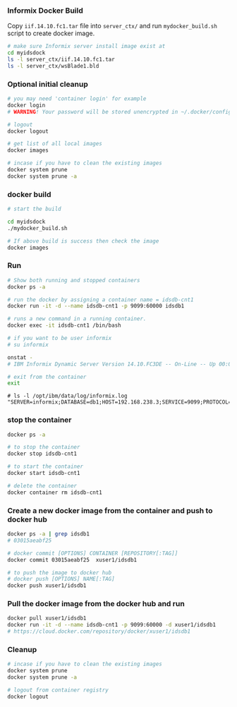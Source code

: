 ### Informix Docker Build
Copy `iif.14.10.fc1.tar` file into `server_ctx/` and run `mydocker_build.sh` script to create docker image.


```bash
# make sure Informix server install image exist at
cd myidsdock
ls -l server_ctx/iif.14.10.fc1.tar
ls -l server_ctx/wsBlade1.bld
```

### Optional initial cleanup
```bash
# you may need 'container login' for example
docker login
# WARNING! Your password will be stored unencrypted in ~/.docker/config.json.

# logout
docker logout

# get list of all local images 
docker images

# incase if you have to clean the existing images
docker system prune
docker system prune -a
```


### docker build
```bash
# start the build

cd myidsdock
./mydocker_build.sh

# If above build is success then check the image
docker images
```


### Run
```bash
# Show both running and stopped containers
docker ps -a

# run the docker by assigning a container name = idsdb-cnt1
docker run -it -d --name idsdb-cnt1 -p 9099:60000 idsdb1

# runs a new command in a running container.
docker exec -it idsdb-cnt1 /bin/bash

# if you want to be user informix
# su informix

onstat -
# IBM Informix Dynamic Server Version 14.10.FC3DE -- On-Line -- Up 00:04:01 -- 172660 Kbytes

# exit from the container
exit
```

```
# ls -l /opt/ibm/data/log/informix.log
"SERVER=informix;DATABASE=db1;HOST=192.168.238.3;SERVICE=9099;PROTOCOL=onsoctcp;UID=informix;PWD=mypwd123;"
```


### stop the container
```bash
docker ps -a

# to stop the container
docker stop idsdb-cnt1

# to start the container
docker start idsdb-cnt1

# delete the container
docker container rm idsdb-cnt1
```



### Create a new docker image from the container and push to docker hub
```bash
docker ps -a | grep idsdb1
# 03015aeabf25

# docker commit [OPTIONS] CONTAINER [REPOSITORY[:TAG]]
docker commit 03015aeabf25  xuser1/idsdb1

# to push the image to docker hub
# docker push [OPTIONS] NAME[:TAG]
docker push xuser1/idsdb1
```


### Pull the docker image from the docker hub and run
```bash
docker pull xuser1/idsdb1
docker run -it -d --name idsdb-cnt1 -p 9099:60000 -d xuser1/idsdb1
# https://cloud.docker.com/repository/docker/xuser1/idsdb1
```


### Cleanup
```bash
# incase if you have to clean the existing images
docker system prune
docker system prune -a

# logout from container registry
docker logout
```


